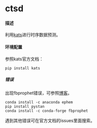 # ctsd
#### 描述

利用[kats](https://github.com/facebookresearch/Kats)进行时序数据预测。

#### 环境配置

参照kats官方文档：

```
pip install kats
```

##### 错误

出现fbprophet错误，可参照[博客](https://blog.csdn.net/baidu_35108799/article/details/121383359)。

```
conda install -c anaconda ephem
pip install pystan
conda install -c conda-forge fbprophet
```

遇到其他错误可在官方文档的issues里面搜索。

